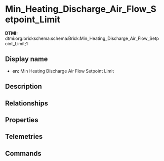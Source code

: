 # Min_Heating_Discharge_Air_Flow_Setpoint_Limit
**DTMI:** dtmi:org:brickschema:schema:Brick:Min_Heating_Discharge_Air_Flow_Setpoint_Limit;1
## Display name
- **en:** Min Heating Discharge Air Flow Setpoint Limit
## Description
## Relationships
## Properties
## Telemetries
## Commands
